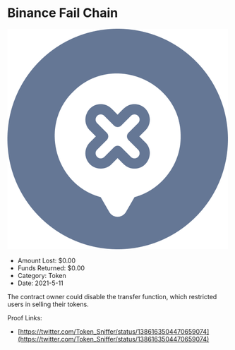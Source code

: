 # Binance Fail Chain
![Binance Fail Chain](/rektimages/Binance-Fail-Chain.png)
- Amount Lost: $0.00
- Funds Returned: $0.00
- Category: Token
- Date: 2021-5-11

The contract owner could disable the transfer function, which restricted users in selling their tokens.  
  



Proof Links:
- [https://twitter.com/Token_Sniffer/status/1386163504470659074](https://twitter.com/Token_Sniffer/status/1386163504470659074)



